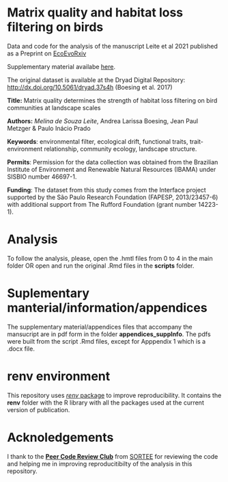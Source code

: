 # Matrix quality and habitat loss filtering on birds

Data and code for the analysis of the manuscript Leite et al 2021 published as a Preprint on [EcoEvoRxiv](https://ecoevorxiv.org/bhec5) 

Supplementary material availabe [here](https://osf.io/m4av9/).

The original dataset is available at the Dryad Digital Repository: http://dx.doi.org/10.5061/dryad.37s4h (Boesing et al. 2017)

**Title:** Matrix quality determines the strength of habitat loss filtering on bird communities at landscape scales

**Authors:** _Melina de Souza Leite_, Andrea Larissa Boesing, Jean Paul Metzger & Paulo Inácio Prado

**Keywords**: environmental filter, ecological drift, functional traits, trait-environment relationship, community ecology, landscape structure.

**Permits**: Permission for the data collection was obtained from the Brazilian Institute of Environment and Renewable Natural Resources (IBAMA) under SISBIO number 46697-1.

**Funding**: The dataset from this study comes from the Interface project supported by the São Paulo Research Foundation (FAPESP, 2013/23457-6) with additional support from The Rufford Foundation (grant number 14223-1).

# Analysis

To follow the analysis, please, open the .hmtl files from 0 to 4 in the main folder OR open and run the original .Rmd files in the **scripts** folder.


# Suplementary manterial/information/appendices

The supplementary material/appendices files that accompany the mansucript are in pdf form in the folder **appendices_suppInfo**. The pdfs were built from the script .Rmd files, except for Apppendix 1 which is a .docx file.


# renv environment

This repository uses [_renv_ package](https://rstudio.github.io/renv/) to improve reproducibility. It contains the **renv** folder with the R library with all the packages used at the current version of publication.


# Acknoledgements

I thank to the [**Peer Code Review Club**](https://github.com/SORTEE/peer-code-review-resources) from [SORTEE](https://www.sortee.org/) for reviewing the code and helping me in improving reproducitibilty of the analysis in this repository.

